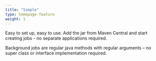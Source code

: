```yaml
---
title: "Simple"
type: homepage-feature
weight: 1
---
```

Easy to set up, easy to use. Add the jar from Maven Central and start creating jobs - no separate applications required.

Background jobs are regular java methods with regular arguments – no super class or interface implementation required.